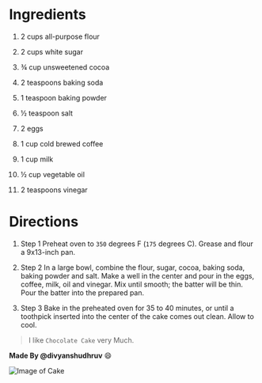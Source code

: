 # **Ingredients**

 1. 2 cups all-purpose flour

   

2. 2 cups white sugar

   

3. ¾ cup unsweetened cocoa

   

4. 2 teaspoons baking soda

   

5. 1 teaspoon baking powder

   

6. ½ teaspoon salt

   

7. 2 eggs

   

8. 1 cup cold brewed coffee

   

9. 1 cup milk

   

10. ½ cup vegetable oil

    

11. 2 teaspoons vinegar



# **Directions**
1. Step 1
Preheat oven to `350` degrees F (`175` degrees C). Grease and flour a 9x13-inch pan.

2. Step 2
In a large bowl, combine the flour, sugar, cocoa, baking soda, baking powder and salt. Make a well in the center and pour in the eggs, coffee, milk, oil and vinegar. Mix until smooth; the batter will be thin. Pour the batter into the prepared pan.

2. Step 3
Bake in the preheated oven for 35 to 40 minutes, or until a toothpick inserted into the center of the cake comes out clean. Allow to cool.

> I like `Chocolate Cake` very Much.

**Made By @divyanshudhruv** :smile:


![Image of Cake](https://greedyeats.com/wp-content/uploads/2018/02/Vegan-chocolate-cake-slice-with-vegan-frosting-683x1024.jpg)

